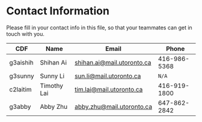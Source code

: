 # Contact Information

Please fill in your contact info in this file, so that your teammates can get in touch with you.

| CDF           | Name          | Email                       | Phone             |
| ------------- | ------------- | --------------------------- | ----------------- |
| g3aishih      | Shihan Ai     | shihan.ai@mail.utoronto.ca  | 416-986-5368      |
| g3sunny       | Sunny Li      | sun.li@mail.utoronto.ca     | `N/A `            |
| c2laitim      | Timothy Lai   | tim.lai@mail.utoronto.ca    | 416-919-1800      |
| g3abby        | Abby Zhu      | abby.zhu@mail.utoronto.ca   | 647-862-2842      |
